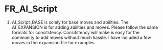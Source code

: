 # FR_AI_Script

1. AI_Script_BASE is solely for base moves and abilities. The AI_EXPANSION is for adding abilities and moves. Please follow the same formats for consitstency. Consitstency will make is easy for the community to add moves without much hassle. I have included a few moves in the expansion file for examples. 
